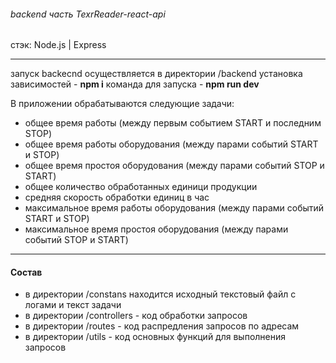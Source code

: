 ###### backend часть TexrReader-react-api
стэк: Node.js | Express

---
запуск backecnd осуществляется в директории /backend
установка зависимостей - **npm i**
команда для запуска - **npm run dev**

В приложении обрабатываются следующие задачи:
- общее время работы (между первым событием START и последним STOP)
- общее время работы оборудования (между парами событий START и STOP)
- общее время простоя оборудования (между парами событий STOP и START)
- общее количество обработанных единици продукции
- средняя скорость обработки единиц в час
- максимальное время работы оборудования (между парами событий START и STOP)
- максимальное время простоя оборудования (между парами событий  STOP и START)
---
#### Состав
- в директории /constans находится исходный текстовый файл с логами и текст задачи
- в директории /controllers - код обработки запросов
- в директории /routes - код распредления запросов по адресам
- в директории /utils - код основных функций для выполнения запросов
